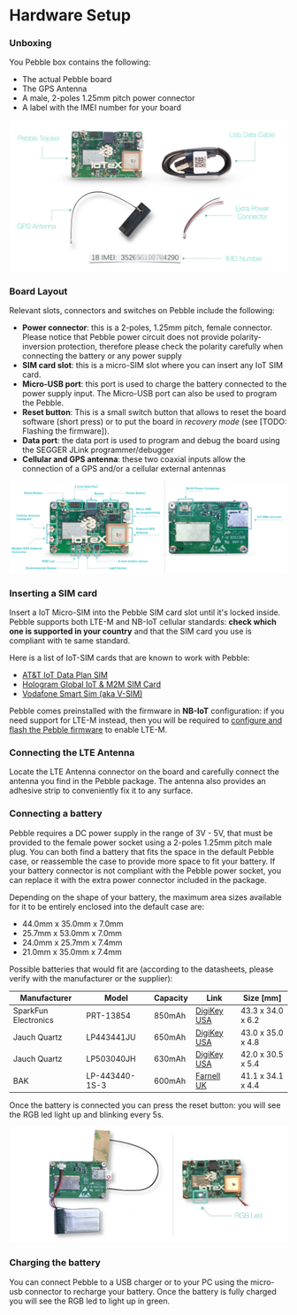 # Hardware Setup

### Unboxing <a href="#unboxing" id="unboxing"></a>

You Pebble box contains the following:

* The actual Pebble board
* The GPS Antenna
* A male, 2-poles 1.25mm pitch power connector
* A label with the IMEI number for your board

![](<../../../.gitbook/assets/image (36).png>)

### Board Layout <a href="#board-layout" id="board-layout"></a>

Relevant slots, connectors and switches on Pebble include the following:

* **Power connector**: this is a 2-poles, 1.25mm pitch, female connector. Please notice that Pebble power circuit does not provide polarity-inversion protection, therefore please check the polarity carefully when connecting the battery or any power supply
* **SIM card slot**: this is a micro-SIM slot where you can insert any IoT SIM card.
* **Micro-USB port**: this port is used to charge the battery connected to the power supply input. The Micro-USB port can also be used to program the Pebble.
* **Reset button**: This is a small switch button that allows to reset the board software (short press) or to put the board in _recovery mode_ (see \[TODO: Flashing the firmware]).
* **Data port**: the data port is used to program and debug the board using the SEGGER JLink programmer/debugger
* **Cellular and GPS antenna**: these two coaxial inputs allow the connection of a GPS and/or a cellular external antennas

![](<../../../.gitbook/assets/image (28).png>)

### Inserting a SIM card <a href="#inserting-a-sim-card" id="inserting-a-sim-card"></a>

Insert a IoT Micro-SIM into the Pebble SIM card slot until it's locked inside. Pebble supports both LTE-M and NB-IoT cellular standards: **check which one is supported in your country** and that the SIM card you use is compliant with te same standard.

Here is a list of IoT-SIM cards that are known to work with Pebble:

* [AT\&T IoT Data Plan SIM](https://marketplace.att.com/products/att-iot-dataplans-lte-internationalloc)
* [Hologram Global IoT & M2M SIM Card](https://www.hologram.io/products/iot-sim-card)
* [Vodafone Smart Sim (aka V-SIM)](https://eshop.v.vodafone.com/uk/v-sim)

Pebble comes preinstalled with the firmware in **NB-IoT** configuration: if you need support for LTE-M instead, then you will be required to [configure and flash the Pebble firmware](develop-and-build-the-firmware/configure-the-firmware.md) to enable LTE-M.

### Connecting the LTE Antenna <a href="#connecting-the-lte-antenna" id="connecting-the-lte-antenna"></a>

Locate the LTE Antenna connector on the board and carefully connect the antenna you find in the Pebble package. The antenna also provides an adhesive strip to conveniently fix it to any surface.

### Connecting a battery <a href="#connecting-a-battery" id="connecting-a-battery"></a>

Pebble requires a DC power supply in the range of 3V - 5V, that must be provided to the female power socket using a 2-poles 1.25mm pitch male plug. You can both find a battery that fits the space in the default Pebble case, or reassemble the case to provide more space to fit your battery. If your battery connector is not compliant with the Pebble power socket, you can replace it with the extra power connector included in the package.

Depending on the shape of your battery, the maximum area sizes available for it to be entirely enclosed into the default case are:

* 44.0mm x 35.0mm x 7.0mm
* 25.7mm x 53.0mm x 7.0mm
* 24.0mm x 25.7mm x 7.4mm
* 21.0mm x 35.0mm x 7.4mm

Possible batteries that would fit are (according to the datasheets, please verify with the manufacturer or the supplier):

| Manufacturer         | Model          | Capacity | Link                                                                                                                 | Size \[mm]        |
| -------------------- | -------------- | -------- | -------------------------------------------------------------------------------------------------------------------- | ----------------- |
| SparkFun Electronics | PRT-13854      | 850mAh   | [DigiKey USA](https://www.digikey.com/en/products/detail/sparkfun-electronics/PRT-13854/6605201)                     | 43.3 x 34.0 x 6.2 |
| Jauch Quartz         | LP443441JU     | 650mAh   | [DigiKey USA](https://www.digikey.com/en/products/detail/jauch-quartz/LP443441JU-PCM-WIRES-50MM/9560984)             | 43.0 x 35.0 x 4.8 |
| Jauch Quartz         | LP503040JH     | 630mAh   | [DigiKey USA](https://www.digikey.com/en/products/detail/jauch-quartz/LP503040JH-PCM-WIRES-50MM/9560983)             | 42.0 x 30.5 x 5.4 |
| BAK                  | LP-443440-1S-3 | 600mAh   | [Farnell UK](https://uk.farnell.com/bak/lp-443440-1s-3/battery-lithium-pol-3-7v-0-6ah/dp/2077883?ost=lp-443440-1s-3) | 41.1 x 34.1 x 4.4 |

Once the battery is connected you can press the reset button: you will see the RGB led light up and blinking every 5s.

![](<../../../.gitbook/assets/image (35).png>)

### Charging the battery <a href="#charging-the-battery" id="charging-the-battery"></a>

You can connect Pebble to a USB charger or to your PC using the micro-usb connector to recharge your battery. Once the battery is fully charged you will see the RGB led to light up in green.
